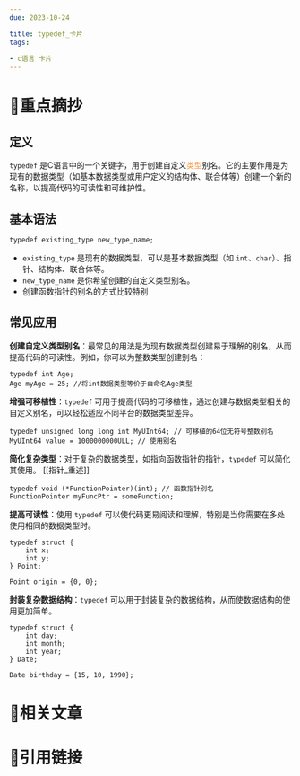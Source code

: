 ```yaml
---
due: 2023-10-24 

title: typedef_卡片
tags:
 
- c语言 卡片
---
```

# 🍎重点摘抄
## 定义
`typedef` 是C语言中的一个关键字，用于创建自定义<font color="#f79646">类型</font>别名。它的主要作用是为现有的数据类型（如基本数据类型或用户定义的结构体、联合体等）创建一个新的名称，以提高代码的可读性和可维护性。

## 基本语法
```
typedef existing_type new_type_name;
```

- `existing_type` 是现有的数据类型，可以是基本数据类型（如 `int`、`char`）、指针、结构体、联合体等。
- `new_type_name` 是你希望创建的自定义类型别名。
- 创建函数指针的别名的方式比较特别

## 常见应用
**创建自定义类型别名**：最常见的用法是为现有数据类型创建易于理解的别名，从而提高代码的可读性。例如，你可以为整数类型创建别名：
```
typedef int Age;
Age myAge = 25; //将int数据类型等价于自命名Age类型
```

**增强可移植性**：`typedef` 可用于提高代码的可移植性，通过创建与数据类型相关的自定义别名，可以轻松适应不同平台的数据类型差异。
```
typedef unsigned long long int MyUInt64; // 可移植的64位无符号整数别名
MyUInt64 value = 1000000000ULL; // 使用别名
```

**简化复杂类型**：对于复杂的数据类型，如指向函数指针的指针，`typedef` 可以简化其使用。
[[指针_重述]]
```
typedef void (*FunctionPointer)(int); // 函数指针别名
FunctionPointer myFuncPtr = someFunction;
```

**提高可读性**：使用 `typedef` 可以使代码更易阅读和理解，特别是当你需要在多处使用相同的数据类型时。
```
typedef struct {
    int x;
    int y;
} Point;

Point origin = {0, 0};

```

**封装复杂数据结构**：`typedef` 可以用于封装复杂的数据结构，从而使数据结构的使用更加简单。
```
typedef struct {
    int day;
    int month;
    int year;
} Date;

Date birthday = {15, 10, 1990};
```
# 📒相关文章




# 🍏引用链接

